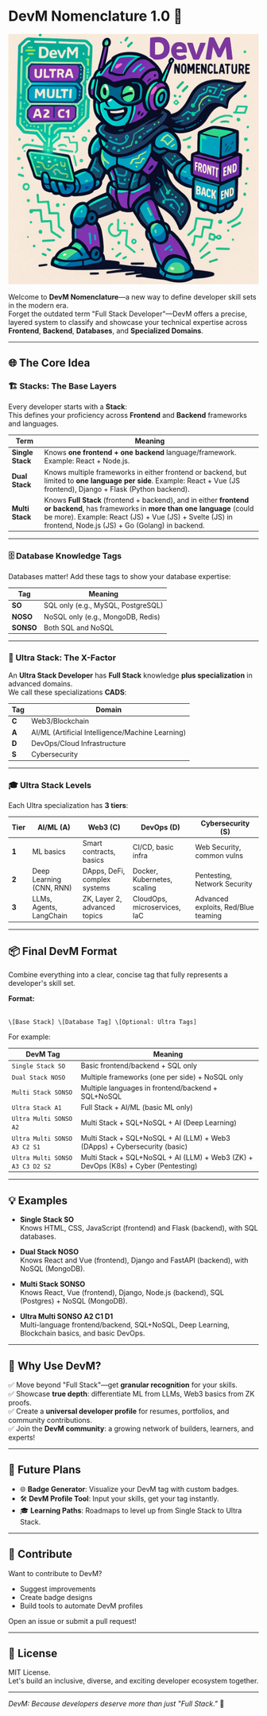 # DevM Nomenclature 1.0 🚀

![DevM Cover](./demo/public/readme-cover-2.png)

Welcome to **DevM Nomenclature**—a new way to define developer skill sets in the modern era.  
Forget the outdated term "Full Stack Developer"—DevM offers a precise, layered system to classify and showcase your technical expertise across **Frontend**, **Backend**, **Databases**, and **Specialized Domains**.

---

## 🌐 The Core Idea

### 🏗️ Stacks: The Base Layers

Every developer starts with a **Stack**:  
This defines your proficiency across **Frontend** and **Backend** frameworks and languages.

| Term             | Meaning                                                                                                                                                                                                                                          |
| ---------------- | ------------------------------------------------------------------------------------------------------------------------------------------------------------------------------------------------------------------------------------------------ |
| **Single Stack** | Knows **one frontend + one backend** language/framework. Example: React + Node.js.                                                                                                                                                               |
| **Dual Stack**   | Knows multiple frameworks in either frontend or backend, but limited to **one language per side**. Example: React + Vue (JS frontend), Django + Flask (Python backend).                                                                          |
| **Multi Stack**  | Knows **Full Stack** (frontend + backend), and in either **frontend or backend**, has frameworks in **more than one language** (could be more). Example: React (JS) + Vue (JS) + Svelte (JS) in frontend, Node.js (JS) + Go (Golang) in backend. |

---

### 🗄️ Database Knowledge Tags

Databases matter! Add these tags to show your database expertise:

| Tag     | Meaning                                         |
|---------|-------------------------------------------------|
| **SO**  | SQL only (e.g., MySQL, PostgreSQL)              |
| **NOSO**| NoSQL only (e.g., MongoDB, Redis)               |
| **SONSO**| Both SQL and NoSQL                             |

---

### 🚀 Ultra Stack: The X-Factor

An **Ultra Stack Developer** has **Full Stack** knowledge **plus specialization** in advanced domains.  
We call these specializations **CADS**:

| Tag   | Domain                                 |
|-------|-----------------------------------------|
| **C** | Web3/Blockchain                        |
| **A** | AI/ML (Artificial Intelligence/Machine Learning) |
| **D** | DevOps/Cloud Infrastructure            |
| **S** | Cybersecurity                          |

---

### 🎓 Ultra Stack Levels

Each Ultra specialization has **3 tiers**:

| Tier  | AI/ML (A)                 | Web3 (C)                    | DevOps (D)                        | Cybersecurity (S)                  |
|-------|---------------------------|-----------------------------|----------------------------------|-----------------------------------|
| **1** | ML basics                 | Smart contracts, basics      | CI/CD, basic infra                | Web Security, common vulns        |
| **2** | Deep Learning (CNN, RNN)  | DApps, DeFi, complex systems | Docker, Kubernetes, scaling      | Pentesting, Network Security      |
| **3** | LLMs, Agents, LangChain   | ZK, Layer 2, advanced topics | CloudOps, microservices, IaC      | Advanced exploits, Red/Blue teaming |

---

## 📦 Final DevM Format

Combine everything into a clear, concise tag that fully represents a developer's skill set.

**Format:**

```

\[Base Stack] \[Database Tag] \[Optional: Ultra Tags]

```

For example:

| DevM Tag                        | Meaning                                                       |
|---------------------------------|---------------------------------------------------------------|
| `Single Stack SO`               | Basic frontend/backend + SQL only                             |
| `Dual Stack NOSO`               | Multiple frameworks (one per side) + NoSQL only                |
| `Multi Stack SONSO`             | Multiple languages in frontend/backend + SQL+NoSQL             |
| `Ultra Stack A1`                | Full Stack + AI/ML (basic ML only)                             |
| `Ultra Multi SONSO A2`          | Multi Stack + SQL+NoSQL + AI (Deep Learning)                   |
| `Ultra Multi SONSO A3 C2 S1`    | Multi Stack + SQL+NoSQL + AI (LLM) + Web3 (DApps) + Cybersecurity (basic) |
| `Ultra Multi SONSO A3 C3 D2 S2` | Multi Stack + SQL+NoSQL + AI (LLM) + Web3 (ZK) + DevOps (K8s) + Cyber (Pentesting) |

---

## 💡 Examples

- **Single Stack SO**  
  Knows HTML, CSS, JavaScript (frontend) and Flask (backend), with SQL databases.

- **Dual Stack NOSO**  
  Knows React and Vue (frontend), Django and FastAPI (backend), with NoSQL (MongoDB).

- **Multi Stack SONSO**  
  Knows React, Vue (frontend), Django, Node.js (backend), SQL (Postgres) + NoSQL (MongoDB).

- **Ultra Multi SONSO A2 C1 D1**  
  Multi-language frontend/backend, SQL+NoSQL, Deep Learning, Blockchain basics, and basic DevOps.

---

## 🔭 Why Use DevM?

✅ Move beyond "Full Stack"—get **granular recognition** for your skills.  
✅ Showcase **true depth**: differentiate ML from LLMs, Web3 basics from ZK proofs.  
✅ Create a **universal developer profile** for resumes, portfolios, and community contributions.  
✅ Join the **DevM community**: a growing network of builders, learners, and experts!

---

## 🚀 Future Plans

- 🌐 **Badge Generator**: Visualize your DevM tag with custom badges.
- 🛠️ **DevM Profile Tool**: Input your skills, get your tag instantly.
- 🎓 **Learning Paths**: Roadmaps to level up from Single Stack to Ultra Stack.

---

## 🤝 Contribute

Want to contribute to DevM?  
- Suggest improvements
- Create badge designs
- Build tools to automate DevM profiles

Open an issue or submit a pull request!

---

## 📢 License

MIT License.  
Let's build an inclusive, diverse, and exciting developer ecosystem together.

---

*DevM: Because developers deserve more than just "Full Stack."* 💙
